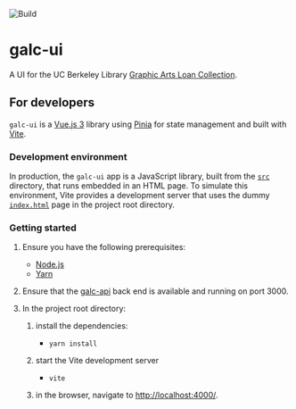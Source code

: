 ![Build](https://github.com/BerkeleyLibrary/galc-ui/actions/workflows/build.yml/badge.svg)

# galc-ui

A UI for the UC Berkeley Library [Graphic Arts Loan Collection](https://galc.lib.berkeley.edu/).

## For developers

`galc-ui` is a [Vue.js 3](https://vuejs.org/) library using [Pinia](https://pinia.vuejs.org/) for
state management and built with [Vite](https://vitejs.dev/).

### Development environment

In production, the `galc-ui` app is a JavaScript library, built from the [`src`](src) directory,
that runs embedded in an HTML page. To simulate this environment, Vite provides a development server
that uses the dummy [`index.html`](index.html) page in the project root directory.

### Getting started

1. Ensure you have the following prerequisites:

   - [Node.js](https://nodejs.org/en/)
   - [Yarn](https://yarnpkg.com/)

2. Ensure that the [galc-api](https://github.com/BerkeleyLibrary/galc-api) back end is
   available and running on port 3000.

4. In the project root directory:
 
   1. install the dependencies:

      - `yarn install`

   2. start the Vite development server
   
      - `vite`
   
   3. in the browser, navigate to [http://localhost:4000/](http://localhost:4000/).
